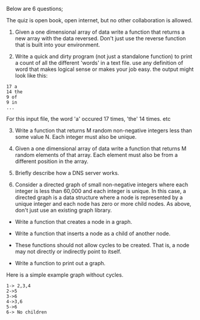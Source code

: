 Below are 6 questions;

The quiz is open book, open internet, but no other collaboration is allowed.

1. Given a one dimensional array of data write a function that returns a new array with the data reversed. 
Don't just use the reverse function that is built into your environment.

2. Write a quick and dirty program (not just a standalone function) to print a count of all the different 'words' in a text file. use any definition of word that makes logical sense or makes your job easy. the output might look like this:

```
17 a 
14 the 
9 of 
9 in 
...
```

For this input file, the word 'a' occured 17 times, 'the' 14 times. etc

3. Write a function that returns M random non-negative integers less than some value N. Each integer must also be unique.

4. Given a one dimensional array of data write a function that returns M random elements of that array. Each element must also be from a different position in the array.

5. Briefly describe how a DNS server works.

6. Consider a directed graph of small non-negative integers where each integer is less than 60,000 and each integer is unique. In this case, a directed graph is a data structure where a node is represented by a unique integer and each node has zero or more child nodes. As above, don't just use an existing graph library.

- Write a function that creates a node in a graph.
- Write a function that inserts a node as a child of another node.
- These functions should not allow cycles to be created. That is, a node may not directly or indirectly point to itself.

- Write a function to print out a graph.

Here is a simple example graph without cycles.

```
1-> 2,3,4
2->5
3->6
4->3,6
5->6
6-> No children
```
